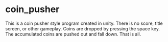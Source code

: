 # coin_pusher
 
This is a coin pusher style program created in unity.
There is no score, title screen, or other gameplay.
Coins are dropped by pressing the space key.
The accumulated coins are pushed out and fall down.
That is all.
